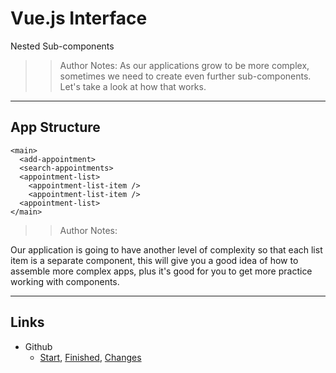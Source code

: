<!-- .slide: data-state="title" -->
# Vue.js Interface
Nested Sub-components

>> Author Notes: As our applications grow to be more complex, sometimes we need to create even further sub-components. Let's take a look at how that works.

---
## App Structure

```
<main>
  <add-appointment>
  <search-appointments>
  <appointment-list>
    <appointment-list-item />
    <appointment-list-item />
  <appointment-list>
</main>
```
<!-- .element: class="fragment" contenteditable="true" style="width: 40%;" -->

>> Author Notes:

Our application is going to have another level of complexity so that each list item is a separate component, this will give you a good idea of how to assemble more complex apps, plus it's good for you to get more practice working with components.

---

## Links
- Github
  - [Start](https://github.com/planetoftheweb/vueinterface/tree/03_02b), [Finished](https://github.com/planetoftheweb/vueinterface/tree/03_02e), [Changes](https://github.com/planetoftheweb/vueinterface/compare/03_01e...03_02e)

